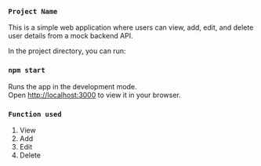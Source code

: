 ### `Project Name`
This is a simple web application where users can view, add, edit, and delete user details from a mock backend API.

In the project directory, you can run:

### `npm start`

Runs the app in the development mode.\
Open [http://localhost:3000](http://localhost:3000) to view it in your browser.

### `Function used`
1. View
2. Add
3. Edit
4. Delete



